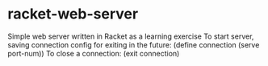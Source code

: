 # racket-web-server
Simple web server written in Racket as a learning exercise
To start server, saving connection config for exiting in the future:
(define connection (serve port-num))
To close a connection:
(exit connection)
